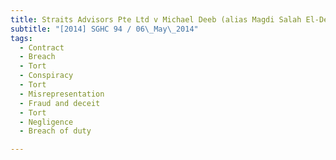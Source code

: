 ```yaml
---
title: Straits Advisors Pte Ltd v Michael Deeb (alias Magdi Salah El-Deeb) and others 
subtitle: "[2014] SGHC 94 / 06\_May\_2014"
tags:
  - Contract
  - Breach
  - Tort
  - Conspiracy
  - Tort
  - Misrepresentation
  - Fraud and deceit
  - Tort
  - Negligence
  - Breach of duty

---
```


